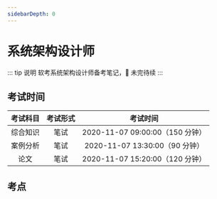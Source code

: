 ```yaml
---
sidebarDepth: 0
---
```


# 系统架构设计师

::: tip 说明
软考系统架构设计师备考笔记，🚧 未完待续
:::

## 考试时间

| 考试科目 | 考试形式 |            考试时间             |
| :------: | :------: | :-----------------------------: |
| 综合知识 |   笔试   | 2020-11-07 09:00:00（150 分钟） |
| 案例分析 |   笔试   | 2020-11-07 13:30:00（90 分钟）  |
|   论文   |   笔试   | 2020-11-07 15:20:00（120 分钟） |

## 考点

<img :src="$withBase('/img/系统架构设计师/考点.png')"/>
